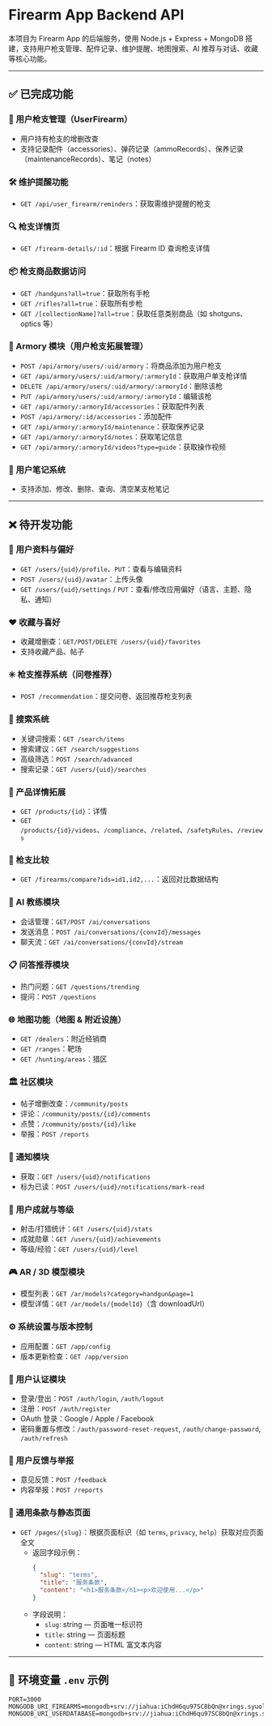 # Firearm App Backend API

本项目为 Firearm App 的后端服务，使用 Node.js + Express + MongoDB 搭建，支持用户枪支管理、配件记录、维护提醒、地图搜索、AI 推荐与对话、收藏等核心功能。

---

## ✅ 已完成功能

### 🔫 用户枪支管理（UserFirearm）
- 用户持有枪支的增删改查
- 支持记录配件（accessories）、弹药记录（ammoRecords）、保养记录（maintenanceRecords）、笔记（notes）

### 🛠️ 维护提醒功能
- `GET /api/user_firearm/reminders`：获取需维护提醒的枪支

### 🔍 枪支详情页
- `GET /firearm-details/:id`：根据 Firearm ID 查询枪支详情

### 📦 枪支商品数据访问
- `GET /handguns?all=true`：获取所有手枪
- `GET /rifles?all=true`：获取所有步枪
- `GET /[collectionName]?all=true`：获取任意类别商品（如 shotguns、optics 等）

### 🧰 Armory 模块（用户枪支拓展管理）
- `POST /api/armory/users/:uid/armory`：将商品添加为用户枪支
- `GET /api/armory/users/:uid/armory/:armoryId`：获取用户单支枪详情
- `DELETE /api/armory/users/:uid/armory/:armoryId`：删除该枪
- `PUT /api/armory/users/:uid/armory/:armoryId`：编辑该枪
- `GET /api/armory/:armoryId/accessories`：获取配件列表
- `POST /api/armory/:id/accessories`：添加配件
- `GET /api/armory/:armoryId/maintenance`：获取保养记录
- `GET /api/armory/:armoryId/notes`：获取笔记信息
- `GET /api/armory/:armoryId/videos?type=guide`：获取操作视频

### 📝 用户笔记系统
- 支持添加、修改、删除、查询、清空某支枪笔记

---

## ❌ 待开发功能

### 👤 用户资料与偏好
- `GET /users/{uid}/profile`、`PUT`：查看与编辑资料
- `POST /users/{uid}/avatar`：上传头像
- `GET /users/{uid}/settings` / `PUT`：查看/修改应用偏好（语言、主题、隐私、通知）

### ❤️ 收藏与喜好
- 收藏增删查：`GET/POST/DELETE /users/{uid}/favorites`
- 支持收藏产品、帖子

### ✳️ 枪支推荐系统（问卷推荐）
- `POST /recommendation`：提交问卷、返回推荐枪支列表

### 🔎 搜索系统
- 关键词搜索：`GET /search/items`
- 搜索建议：`GET /search/suggestions`
- 高级筛选：`POST /search/advanced`
- 搜索记录：`GET /users/{uid}/searches`

### 🎯 产品详情拓展
- `GET /products/{id}`：详情
- `GET /products/{id}/videos`、`/compliance`、`/related`、`/safetyRules`、`/reviews`

### 🔁 枪支比较
- `GET /firearms/compare?ids=id1,id2,...`：返回对比数据结构

### 🧠 AI 教练模块
- 会话管理：`GET/POST /ai/conversations`
- 发送消息：`POST /ai/conversations/{convId}/messages`
- 聊天流：`GET /ai/conversations/{convId}/stream`

### 📋 问答推荐模块
- 热门问题：`GET /questions/trending`
- 提问：`POST /questions`

### 🌐 地图功能（地图 & 附近设施）
- `GET /dealers`：附近经销商
- `GET /ranges`：靶场
- `GET /hunting/areas`：猎区

### 🏛️ 社区模块
- 帖子增删改查：`/community/posts`
- 评论：`/community/posts/{id}/comments`
- 点赞：`/community/posts/{id}/like`
- 举报：`POST /reports`

### 🔔 通知模块
- 获取：`GET /users/{uid}/notifications`
- 标为已读：`POST /users/{uid}/notifications/mark-read`

### 🧾 用户成就与等级
- 射击/打猎统计：`GET /users/{uid}/stats`
- 成就勋章：`GET /users/{uid}/achievements`
- 等级/经验：`GET /users/{uid}/level`

### 🎮 AR / 3D 模型模块
- 模型列表：`GET /ar/models?category=handgun&page=1`
- 模型详情：`GET /ar/models/{modelId}`（含 downloadUrl）

### ⚙️ 系统设置与版本控制
- 应用配置：`GET /app/config`
- 版本更新检查：`GET /app/version`

### 🔐 用户认证模块
- 登录/登出：`POST /auth/login`, `/auth/logout`
- 注册：`POST /auth/register`
- OAuth 登录：Google / Apple / Facebook
- 密码重置与修改：`/auth/password-reset-request`, `/auth/change-password`, `/auth/refresh`

### 📣 用户反馈与举报
- 意见反馈：`POST /feedback`
- 内容举报：`POST /reports`

### 📄 通用条款与静态页面
- `GET /pages/{slug}`：根据页面标识（如 `terms`, `privacy`, `help`）获取对应页面全文  
  - 返回字段示例：
    ```json
    {
      "slug": "terms",
      "title": "服务条款",
      "content": "<h1>服务条款</h1><p>欢迎使用...</p>"
    }
    ```
  - 字段说明：
    - `slug`: string — 页面唯一标识符
    - `title`: string — 页面标题
    - `content`: string — HTML 富文本内容

---

## 📁 环境变量 `.env` 示例

```env
PORT=3000
MONGODB_URI_FIREARMS=mongodb+srv://jiahua:iChdH6qu97SC8bQn@xrings.syuol.mongodb.net/Firearms
MONGODB_URI_USERDATABASE=mongodb+srv://jiahua:iChdH6qu97SC8bQn@xrings.syuol.mongodb.net/userDatabase
